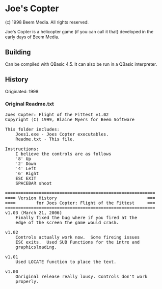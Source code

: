# Joe's Copter
(c) 1998 Beem Media. All rights reserved.

Joe's Copter is a helicopter game (if you can call it that) developed in the
early days of Beem Media.

## Building
Can be compiled with QBasic 4.5. It can also be run in a QBasic interpreter.

## History
Originated: 1998

### Original Readme.txt
<pre>
Joes Copter: Flight of the Fittest v1.02
Copyright (C) 1999, Blaine Myers for Beem Software

This folder includes:
	Joes1.exe - Joes Copter executables.
	Readme.txt - This file.

Instructions:
	I believe the controls are as follows
	'8' Up
	'2' Down
	'4' Left
	'6' Right
	ESC EXIT
	SPACEBAR shoot

==========================================================
==== Version History                                   ===
====        for Joes Copter: Flight of the Fittest     ===
==========================================================
v1.03 (March 21, 2006)
	Finally fixed the bug where if you fired at the
	edge of the screen the game would crash.

v1.02
	Controls actually work now.  Some fireing issues
	ESC exits.  Used SUB Functions for the intro and 
	graphicsloading.

v1.01
	Used LOCATE function to place the text.

v1.00
	Onriginal release really lousy. Controls don't work 
	properly.
</pre>

